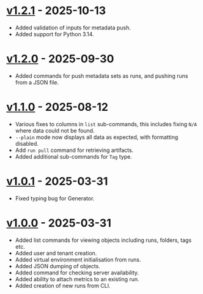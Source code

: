 # [v1.2.1](https://github.com/simvue-io/simvue-cli/releases/tag/v1.2.1) - 2025-10-13

- Added validation of inputs for metadata push.
- Added support for Python 3.14.

# [v1.2.0](https://github.com/simvue-io/simvue-cli/releases/tag/v1.2.0) - 2025-09-30

- Added commands for push metadata sets as runs, and pushing runs from a JSON file.

# [v1.1.0](https://github.com/simvue-io/simvue-cli/releases/tag/v1.1.0) - 2025-08-12

- Various fixes to columns in `list` sub-commands, this includes fixing `N/A` where data could not be found.
- `--plain` mode now displays all data as expected, with formatting disabled.
- Add `run pull` command for retrieving artifacts.
- Added additional sub-commands for `Tag` type.

# [v1.0.1](https://github.com/simvue-io/simvue-cli/releases/tag/v1.0.1) - 2025-03-31

- Fixed typing bug for Generator.

# [v1.0.0](https://github.com/simvue-io/simvue-cli/releases/tag/v1.0.0) - 2025-03-31

- Added list commands for viewing objects including runs, folders, tags etc.
- Added user and tenant creation.
- Added virtual environment initialisation from runs.
- Added JSON dumping of objects.
- Added command for checking server availability.
- Added ability to attach metrics to an existing run.
- Added creation of new runs from CLI.
